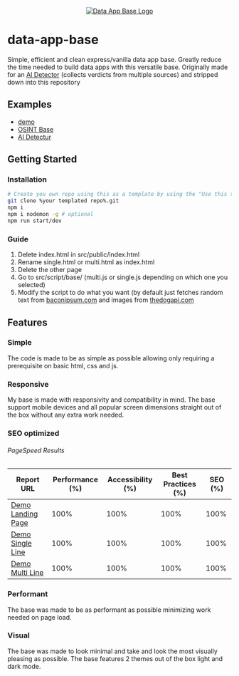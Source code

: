 <p align="center">
  <a href="https://dab.jooo.tech/">
    <img src="https://github.com/joseph-gerald/data-app-base/assets/73967013/bb8ffae5-7814-45af-8daf-627b7e5a959b" alt="Data App Base Logo">
  </a>
</p>

# data-app-base

Simple, efficient and clean express/vanilla data app base. Greatly reduce the time needed to build data apps with this versatile base. Originally made for an [AI Detector](https://detect.thisisadomain.lol/) (collects verdicts from multiple sources) and stripped down into this repository

## Examples
- [demo](https://dab.jooo.tech/)
- [OSINT Base](https://osint.thisisadomain.lol/)
- [AI Detectur](https://detect.thisisadomain.lol/)

## Getting Started
### Installation
```bash
# Create you own repo using this as a template by using the "Use this template" button
git clone %your templated repo%.git
npm i
npm i nodemon -g # optional
npm run start/dev
```
### Guide
1. Delete index.html in src/public/index.html
2. Rename single.html or multi.html as index.html
3. Delete the other page
4. Go to src/script/base/ (multi.js or single.js depending on which one you selected)
5. Modify the script to do what you want (by default just fetches random text from [baconipsum.com](https://baconipsum.com/) and images from [thedogapi.com](https://www.thedogapi.com/)

## Features
### Simple
The code is made to be as simple as possible allowing only requiring a prerequisite on basic html, css and js.
### Responsive
My base is made with responsivity and compatibility in mind. The base support mobile devices and all popular screen dimensions straight out of the box without any extra work needed.
### SEO optimized
###### PageSpeed Results
| Report URL | Performance (%) | Accessibility (%) | Best Practices (%) | SEO (%) |
| ------------- | ------------- | ------------- | ------------- | ------------- |
| [Demo Landing Page](https://pagespeed.web.dev/analysis?url=https%3A%2F%2Fdab.jooo.tech%2F)  | 100% | 100% | 100% | 100% |
| [Demo Single Line](https://pagespeed.web.dev/analysis?url=https%3A%2F%2Fdab.jooo.tech%2Fsingle.html)  | 100% | 100% | 100% | 100% |
| [Demo Multi Line](https://pagespeed.web.dev/analysis?url=https%3A%2F%2Fdab.jooo.tech%2Fmulti.html)  | 100% | 100% | 100% | 100% |
### Performant
The base was made to be as performant as possible minimizing work needed on page load.
### Visual
The base was made to look minimal and take and look the most visually pleasing as possible. The base features 2 themes out of the box light and dark mode.
